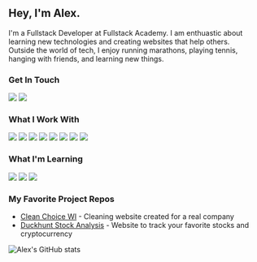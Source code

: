 ## Hey, I'm Alex.
I'm a Fullstack Developer at Fullstack Academy. I am enthuastic about learning new technologies and creating websites that help others.  
Outside the world of tech, I enjoy running marathons, playing tennis, hanging with friends, and learning new things.

### Get In Touch
<a href="mailto:alexbernt100@gmail.com"><img src="https://img.shields.io/badge/Gmail-D14836?style=for-the-badge&logo=gmail&logoColor=white"></a> <a href="https://www.linkedin.com/in/alex-bernt"><img src="https://img.shields.io/badge/LinkedIn-0077B5?style=for-the-badge&logo=linkedin&logoColor=white"></a>
### What I Work With
<img src="https://img.shields.io/badge/JavaScript-F7DF1E?style=for-the-badge&logo=javascript&logoColor=black"> <img src="https://img.shields.io/badge/Node.js-43853D?style=for-the-badge&logo=node.js&logoColor=white"> <img src="https://img.shields.io/badge/HTML5-E34F26?style=for-the-badge&logo=html5&logoColor=white"> <img src="https://img.shields.io/badge/CSS3-1572B6?style=for-the-badge&logo=css3&logoColor=white"> <img src="https://img.shields.io/badge/React-20232A?style=for-the-badge&logo=react&logoColor=61DAFB"> <img src="https://img.shields.io/badge/postgres-%23316192.svg?style=for-the-badge&logo=postgresql&logoColor=white"> <img src="https://img.shields.io/badge/Next-black?style=for-the-badge&logo=next.js&logoColor=white"> <img src="https://img.shields.io/badge/MUI-%230081CB.svg?style=for-the-badge&logo=mui&logoColor=white">
### What I'm Learning
<img src="https://img.shields.io/badge/typescript-%23007ACC.svg?style=for-the-badge&logo=typescript&logoColor=white"> <img src="https://img.shields.io/badge/tailwindcss-%2338B2AC.svg?style=for-the-badge&logo=tailwind-css&logoColor=white"> <img src="https://img.shields.io/badge/Supabase-3ECF8E?style=for-the-badge&logo=supabase&logoColor=white"> 
### My Favorite Project Repos
* <a href="https://github.com/Clean-Choice-Website/clean-choice">Clean Choice WI</a> - Cleaning website created for a real company
* <a href="https://github.com/2212-fsa-duck-hunt/duck-hunt-stockmarketanalysis">Duckhunt Stock Analysis</a> - Website to track your favorite stocks and cryptocurrency

![Alex's GitHub stats](https://github-readme-stats.vercel.app/api?username=berntboy&count_private=true&show_icons=true&theme=dark)
